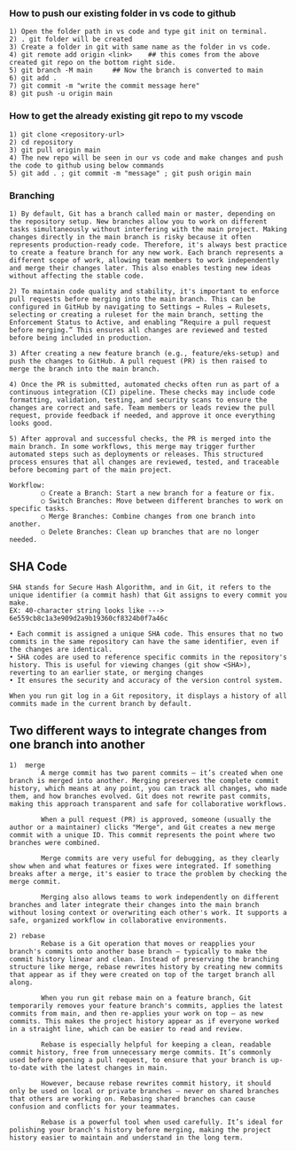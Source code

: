 ### How to push our existing folder in vs code to github

    1) Open the folder path in vs code and type git init on terminal.
    2) . git folder will be created
    3) Create a folder in git with same name as the folder in vs code.
    4) git remote add origin <link>    ## this comes from the above created git repo on the bottom right side.
    5) git branch -M main     ## Now the branch is converted to main
    6) git add .
    7) git commit -m "write the commit message here"
    8) git push -u origin main


### How to get the already existing git repo to my vscode

    1) git clone <repository-url>
    2) cd repository
    3) git pull origin main
    4) The new repo will be seen in our vs code and make changes and push the code to github using below commands
    5) git add . ; git commit -m "message" ; git push origin main
    
### Branching

    1) By default, Git has a branch called main or master, depending on the repository setup. New branches allow you to work on different tasks simultaneously without interfering with the main project. Making changes directly in the main branch is risky because it often represents production-ready code. Therefore, it's always best practice to create a feature branch for any new work. Each branch represents a different scope of work, allowing team members to work independently and merge their changes later. This also enables testing new ideas without affecting the stable code.

    2) To maintain code quality and stability, it's important to enforce pull requests before merging into the main branch. This can be configured in GitHub by navigating to Settings → Rules → Rulesets, selecting or creating a ruleset for the main branch, setting the Enforcement Status to Active, and enabling “Require a pull request before merging.” This ensures all changes are reviewed and tested before being included in production.
    
    3) After creating a new feature branch (e.g., feature/eks-setup) and push the changes to GitHub. A pull request (PR) is then raised to merge the branch into the main branch. 
    
    4) Once the PR is submitted, automated checks often run as part of a continuous integration (CI) pipeline. These checks may include code formatting, validation, testing, and security scans to ensure the changes are correct and safe. Team members or leads review the pull request, provide feedback if needed, and approve it once everything looks good. 
    
    5) After approval and successful checks, the PR is merged into the main branch. In some workflows, this merge may trigger further automated steps such as deployments or releases. This structured process ensures that all changes are reviewed, tested, and traceable before becoming part of the main project.

    Workflow:  
            ○ Create a Branch: Start a new branch for a feature or fix.
            ○ Switch Branches: Move between different branches to work on specific tasks.
            ○ Merge Branches: Combine changes from one branch into another.
            ○ Delete Branches: Clean up branches that are no longer needed.
    
## SHA Code
    
    SHA stands for Secure Hash Algorithm, and in Git, it refers to the unique identifier (a commit hash) that Git assigns to every commit you make.
    EX: 40-character string looks like ---> 6e559cb8c1a3e909d2a9b19360cf8324b0f7a46c

    • Each commit is assigned a unique SHA code. This ensures that no two commits in the same repository can have the same identifier, even if the changes are identical.
    • SHA codes are used to reference specific commits in the repository's history. This is useful for viewing changes (git show <SHA>), reverting to an earlier state, or merging changes
    • It ensures the security and accuracy of the version control system.

    When you run git log in a Git repository, it displays a history of all commits made in the current branch by default.
    

## Two different ways to integrate changes from one branch into another
    1)  merge
            A merge commit has two parent commits — it’s created when one branch is merged into another. Merging preserves the complete commit history, which means at any point, you can track all changes, who made them, and how branches evolved. Git does not rewrite past commits, making this approach transparent and safe for collaborative workflows.

            When a pull request (PR) is approved, someone (usually the author or a maintainer) clicks "Merge", and Git creates a new merge commit with a unique ID. This commit represents the point where two branches were combined.

            Merge commits are very useful for debugging, as they clearly show when and what features or fixes were integrated. If something breaks after a merge, it's easier to trace the problem by checking the merge commit.

            Merging also allows teams to work independently on different branches and later integrate their changes into the main branch without losing context or overwriting each other's work. It supports a safe, organized workflow in collaborative environments.
            
    2) rebase 
            Rebase is a Git operation that moves or reapplies your branch's commits onto another base branch — typically to make the commit history linear and clean. Instead of preserving the branching structure like merge, rebase rewrites history by creating new commits that appear as if they were created on top of the target branch all along.

            When you run git rebase main on a feature branch, Git temporarily removes your feature branch's commits, applies the latest commits from main, and then re-applies your work on top — as new commits. This makes the project history appear as if everyone worked in a straight line, which can be easier to read and review.

            Rebase is especially helpful for keeping a clean, readable commit history, free from unnecessary merge commits. It’s commonly used before opening a pull request, to ensure that your branch is up-to-date with the latest changes in main.

            However, because rebase rewrites commit history, it should only be used on local or private branches — never on shared branches that others are working on. Rebasing shared branches can cause confusion and conflicts for your teammates.

            Rebase is a powerful tool when used carefully. It’s ideal for polishing your branch's history before merging, making the project history easier to maintain and understand in the long term.        
